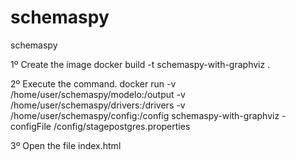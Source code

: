 # schemaspy
schemaspy

1º Create the image
docker build -t schemaspy-with-graphviz .

2º Execute the command.
docker run -v /home/user/schemaspy/modelo:/output -v /home/user/schemaspy/drivers:/drivers -v /home/user/schemaspy/config:/config schemaspy-with-graphviz -configFile /config/stagepostgres.properties

3º Open the file
index.html

